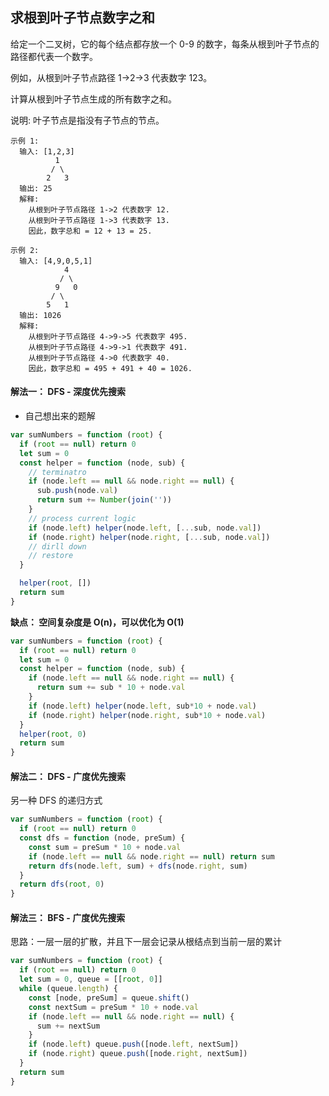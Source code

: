 ## 求根到叶子节点数字之和

给定一个二叉树，它的每个结点都存放一个 0-9 的数字，每条从根到叶子节点的路径都代表一个数字。

例如，从根到叶子节点路径 1->2->3 代表数字 123。

计算从根到叶子节点生成的所有数字之和。

说明: 叶子节点是指没有子节点的节点。

    示例 1:
      输入: [1,2,3]
              1
             / \
            2   3
      输出: 25
      解释:
        从根到叶子节点路径 1->2 代表数字 12.
        从根到叶子节点路径 1->3 代表数字 13.
        因此，数字总和 = 12 + 13 = 25.

    示例 2:
      输入: [4,9,0,5,1]
                4
               / \
              9   0
             / \
            5   1
      输出: 1026
      解释:
        从根到叶子节点路径 4->9->5 代表数字 495.
        从根到叶子节点路径 4->9->1 代表数字 491.
        从根到叶子节点路径 4->0 代表数字 40.
        因此，数字总和 = 495 + 491 + 40 = 1026.


#### 解法一： DFS - 深度优先搜索
* 自己想出来的题解

```javascript
var sumNumbers = function (root) {
  if (root == null) return 0
  let sum = 0
  const helper = function (node, sub) {
    // terminatro
    if (node.left == null && node.right == null) {
      sub.push(node.val)
      return sum += Number(join(''))
    }
    // process current logic
    if (node.left) helper(node.left, [...sub, node.val])
    if (node.right) helper(node.right, [...sub, node.val])
    // dirll down
    // restore
  }

  helper(root, [])
  return sum
}
```

**缺点： 空间复杂度是 O(n)，可以优化为 O(1)**

```javascript
var sumNumbers = function (root) {
  if (root == null) return 0
  let sum = 0
  const helper = function (node, sub) {
    if (node.left == null && node.right == null) {
      return sum += sub * 10 + node.val
    }
    if (node.left) helper(node.left, sub*10 + node.val)
    if (node.right) helper(node.right, sub*10 + node.val)
  }
  helper(root, 0)
  return sum
}
```

#### 解法二： DFS - 广度优先搜索
另一种 DFS 的递归方式

```javascript
var sumNumbers = function (root) {
  if (root == null) return 0
  const dfs = function (node, preSum) {
    const sum = preSum * 10 + node.val
    if (node.left == null && node.right == null) return sum
    return dfs(node.left, sum) + dfs(node.right, sum)
  }
  return dfs(root, 0)
}
```

#### 解法三： BFS - 广度优先搜索
思路：一层一层的扩散，并且下一层会记录从根结点到当前一层的累计

```javascript
var sumNumbers = function (root) {
  if (root == null) return 0
  let sum = 0, queue = [[root, 0]]
  while (queue.length) {
    const [node, preSum] = queue.shift()
    const nextSum = preSum * 10 + node.val
    if (node.left == null && node.right == null) {
      sum += nextSum
    }
    if (node.left) queue.push([node.left, nextSum])
    if (node.right) queue.push([node.right, nextSum])
  }
  return sum
}
```
